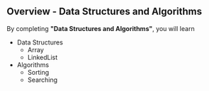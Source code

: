 ## Overview - Data Structures and Algorithms

By completing **"Data Structures and Algorithms"**, you will learn

- Data Structures
  - Array
  - LinkedList
- Algorithms
  - Sorting 
  - Searching
